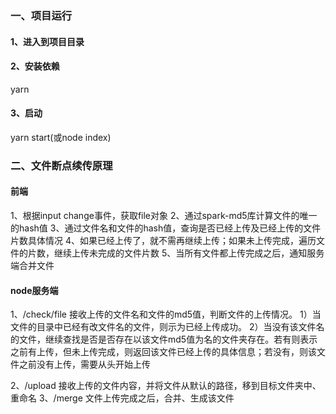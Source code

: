 ### 一、项目运行
#### 1、进入到项目目录
#### 2、安装依赖
yarn
#### 3、启动
yarn start(或node index)


### 二、文件断点续传原理
#### 前端
1、根据input change事件，获取file对象
2、通过spark-md5库计算文件的唯一的hash值
3、通过文件名和文件的hash值，查询是否已经上传及已经上传的文件片数具体情况
4、如果已经上传了，就不需再继续上传；如果未上传完成，遍历文件的片数，继续上传未完成的文件片数
5、当所有文件都上传完成之后，通知服务端合并文件

#### node服务端
1、/check/file 接收上传的文件名和文件的md5值，判断文件的上传情况。
  1）当文件的目录中已经有改文件名的文件，则示为已经上传成功。
  2）当没有该文件名的文件，继续查找是否是否存在以该文件md5值为名的文件夹存在。若有则表示之前有上传，但未上传完成，则返回该文件已经上传的具体信息；若没有，则该文件之前没有上传，需要从头开始上传

2、/upload  接收上传的文件内容，并将文件从默认的路径，移到目标文件夹中、重命名
3、/merge 文件上传完成之后，合并、生成该文件
